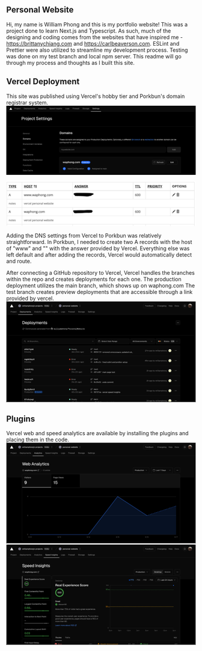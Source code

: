 ## Personal Website

Hi, my name is William Phong and this is my portfolio website! This was a project done to learn Next.js and Typescript. As such, much of the designing and coding comes from the websites that have inspired me - https://brittanychiang.com and https://carlbeaverson.com. ESLint and Prettier were also utilized to streamline my development process. Testing was done on my test branch and local npm server. This readme will go through my process and thoughts as I built this site.

## Vercel Deployment

This site was published using Vercel's hobby tier and Porkbun's domain registrar system.
![porkbun](public/images/readme/domain.png)

![vercel dns](public/images/readme/dns.png)

Adding the DNS settings from Vercel to Porkbun was relatively straightforward. In Porkbun, I needed to create two A records with the host of "www" and "" with the answer provided by Vercel. Everything else was left default and after adding the records, Vercel would automatically detect and route.

After connecting a GitHub repository to Vercel, Vercel handles the branches within the repo and creates deployments for each one. The production deployment utilizes the main branch, which shows up on waphong.com The test branch creates preview deployments that are accessible through a link provided by vercel.
![deployments](public/images/readme/deployments.png)

## Plugins

Vercel web and speed analytics are available by installing the plugins and placing them in the code.
![web analytics](public/images/readme/webanalytics.png)
![speed analytics](public/images/readme/speedanalytics.png)
